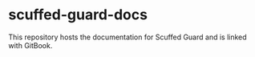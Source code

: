# scuffed-guard-docs
This repository hosts the documentation for Scuffed Guard and is linked with GitBook.
